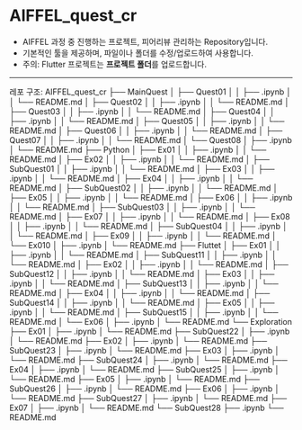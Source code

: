 # AIFFEL_quest_cr

- AIFFEL 과정 중 진행하는 프로젝트, 피어리뷰 관리하는 Repository입니다.
- 기본적인 툴을 제공하며, 파일이나 폴더를 수정/업로드하여 사용합니다.
- 주의: Flutter 프로젝트는 **프로젝트 폴더**를 업로드합니다.
---
레포 구조:
AIFFEL_quest_cr
├── MainQuest
│   ├── Quest01
│   │   ├── .ipynb
│   │   └── README.md
│   ├── Quest02
│   │   ├── .ipynb
│   │   └── README.md
│   ├── Quest03
│   │   ├── .ipynb
│   │   └── README.md
│   ├── Quest04
│   │   ├── .ipynb
│   │   └── README.md
│   ├── Quest05
│   │   ├── .ipynb
│   │   └── README.md
│   ├── Quest06
│   │   ├── .ipynb
│   │   └── README.md
│   ├── Quest07
│   │   ├── .ipynb
│   │   └── README.md
│   └── Quest08
│       ├── .ipynb
│       └── README.md
├── Python
│   ├── Ex01
│   │   ├── .ipynb
│   │   └── README.md
│   ├── Ex02
│   │   ├── .ipynb
│   │   └── README.md
│   ├── SubQuest01
│   │   ├── .ipynb
│   │   └── README.md
│   ├── Ex03
│   │   ├── .ipynb
│   │   └── README.md
│   ├── Ex04
│   │   ├── .ipynb
│   │   └── README.md
│   ├── SubQuest02
│   │   ├── .ipynb
│   │   └── README.md
│   ├── Ex05
│   │   ├── .ipynb
│   │   └── README.md
│   ├── Ex06
│   │   ├── .ipynb
│   │   └── README.md
│   ├── SubQuest03
│   │   ├── .ipynb
│   │   └── README.md
│   ├── Ex07
│   │   ├── .ipynb
│   │   └── README.md
│   ├── Ex08
│   │   ├── .ipynb
│   │   └── README.md
│   ├── SubQuest04
│   │   ├── .ipynb
│   │   └── README.md
│   ├── Ex09
│   │   ├── .ipynb
│   │   └── README.md
│   └── Ex010
│       ├── .ipynb
│       └── README.md
├── Fluttet
│   ├── Ex01
│   │   ├── .ipynb
│   │   └── README.md
│   ├── SubQuest11
│   │   ├── .ipynb
│   │   └── README.md
│   ├── Ex02
│   │   ├── .ipynb
│   │   └── README.md
│   ├── SubQuest12
│   │   ├── .ipynb
│   │   └── README.md
│   ├── Ex03
│   │   ├── .ipynb
│   │   └── README.md
│   ├── SubQuest13
│   │   ├── .ipynb
│   │   └── README.md
│   ├── Ex04
│   │   ├── .ipynb
│   │   └── README.md
│   ├── SubQuest14
│   │   ├── .ipynb
│   │   └── README.md
│   ├── Ex05
│   │   ├── .ipynb
│   │   └── README.md
│   ├── SubQuest15
│   │   ├── .ipynb
│   │   └── README.md
│   └── Ex06
│       ├── .ipynb
│       └── README.md
└── Exploration
    ├── Ex01
    │   ├── .ipynb
    │   └── README.md
    ├── SubQuest22
    │   ├── .ipynb
    │   └── README.md
    ├── Ex02
    │   ├── .ipynb
    │   └── README.md
    ├── SubQuest23
    │   ├── .ipynb
    │   └── README.md
    ├── Ex03
    │   ├── .ipynb
    │   └── README.md
    ├── SubQuest24
    │   ├── .ipynb
    │   └── README.md
    ├── Ex04
    │   ├── .ipynb
    │   └── README.md
    ├── SubQuest25
    │   ├── .ipynb
    │   └── README.md
    ├── Ex05
    │   ├── .ipynb
    │   └── README.md
    ├── SubQuest26
    │   ├── .ipynb
    │   └── README.md
    ├── Ex06
    │   ├── .ipynb
    │   └── README.md
    ├── SubQuest27
    │   ├── .ipynb
    │   └── README.md
    ├── Ex07
    │   ├── .ipynb
    │   └── README.md
    └── SubQuest28
        ├── .ipynb
        └── README.md
